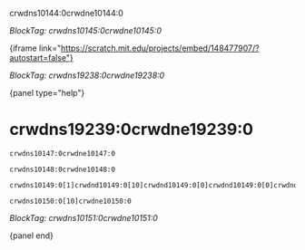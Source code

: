 crwdns10144:0crwdne10144:0

*BlockTag: crwdns10145:0crwdne10145:0*

{iframe link="https://scratch.mit.edu/projects/embed/148477907/?autostart=false"}

*BlockTag: crwdns19238:0crwdne19238:0*

{panel type="help"}

# crwdns19239:0crwdne19239:0

<pre><code class="scratch:split:random">crwdns10147:0crwdne10147:0
</code></pre>

<pre><code class="scratch:split:random">crwdns10148:0crwdne10148:0
</code></pre>

<pre><code class="scratch:split:random">crwdns10149:0[1]crwdnd10149:0[10]crwdnd10149:0[0]crwdnd10149:0[0]crwdnd10149:0[0]crwdne10149:0
</code></pre>

<pre><code class="scratch:split:random">crwdns10150:0[10]crwdne10150:0
</code></pre>

*BlockTag: crwdns10151:0crwdne10151:0*

{panel end}